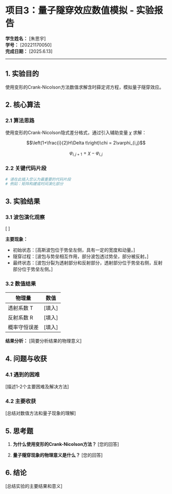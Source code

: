 # 项目3：量子隧穿效应数值模拟 - 实验报告

**学生姓名：** [朱思宇]  
**学号：** [20221170050]  
**完成日期：** [2025.6.13]  

---

## 1. 实验目的

使用变形的Crank-Nicolson方法数值求解含时薛定谔方程，模拟量子隧穿效应。

## 2. 核心算法

### 2.1 算法思路

使用变形的Crank-Nicolson隐式差分格式，通过引入辅助变量 $\chi$ 求解：

$$\left(1+\frac{i}{2}H\Delta t\right)\chi = 2\varphi_{i,j}$$

$$\varphi_{i,j+1} = \chi - \varphi_{i,j}$$

### 2.2 关键代码片段

```python
# 请在此插入您认为最重要的代码片段
# 例如：矩阵构建或时间演化部分
```

## 3. 实验结果

### 3.1 波包演化观察

[
]

**主要现象：**
- 初始状态：[高斯波包位于势垒左侧，具有一定的宽度和动量。]
- 隧穿过程：[波包与势垒相互作用，部分波包透过势垒，部分被反射。]
- 最终状态：[波包分裂为透射部分和反射部分，透射部分位于势垒右侧，反射部分位于势垒左侧。]

### 3.2 数值结果

| 物理量 | 数值 |
|--------|------|
| 透射系数 T | [填入] |
| 反射系数 R | [填入] |
| 概率守恒误差 | [填入] |

**结果分析：**
[简要分析结果的物理意义]

## 4. 问题与收获

### 4.1 遇到的困难

[描述1-2个主要困难及解决方法]

### 4.2 主要收获

[总结对数值方法和量子现象的理解]

## 5. 思考题

1. **为什么使用变形的Crank-Nicolson方法？**
   [您的回答]

2. **量子隧穿现象的物理意义是什么？**
   [您的回答]

## 6. 结论

[总结实验的主要结果和意义]


